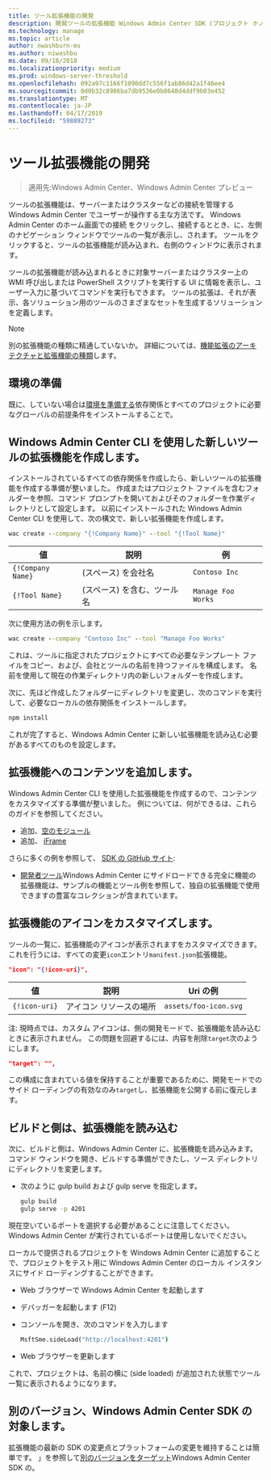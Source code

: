 ```yaml
---
title: ツール拡張機能の開発
description: 開発ツールの拡張機能 Windows Admin Center SDK (プロジェクト ホノルル)
ms.technology: manage
ms.topic: article
author: nwashburn-ms
ms.author: niwashbu
ms.date: 09/18/2018
ms.localizationpriority: medium
ms.prod: windows-server-threshold
ms.openlocfilehash: 092a97c1166f1090dd7c556f1ab86d42a1f46ee4
ms.sourcegitcommit: 0d0b32c8986ba7db9536e0b8648d4ddf9b03e452
ms.translationtype: MT
ms.contentlocale: ja-JP
ms.lasthandoff: 04/17/2019
ms.locfileid: "59889273"
---
```

# <a name="develop-a-tool-extension"></a>ツール拡張機能の開発

>適用先:Windows Admin Center、Windows Admin Center プレビュー

ツールの拡張機能は、サーバーまたはクラスターなどの接続を管理する Windows Admin Center でユーザーが操作する主な方法です。 Windows Admin Center のホーム画面での接続 をクリックし、接続するととき、に、左側のナビゲーション ウィンドウでツールの一覧が表示し、されます。 ツールをクリックすると、ツールの拡張機能が読み込まれ、右側のウィンドウに表示されます。

ツールの拡張機能が読み込まれるときに対象サーバーまたはクラスター上の WMI 呼び出しまたは PowerShell スクリプトを実行する UI に情報を表示し、ユーザー入力に基づいてコマンドを実行もできます。 ツールの拡張は、それが表示、各ソリューション用のツールのさまざまなセットを生成するソリューションを定義します。

> [!NOTE]
> 別の拡張機能の種類に精通していないか。 詳細については、[機能拡張のアーキテクチャと拡張機能の種類](understand-extensions.md)します。

## <a name="prepare-your-environment"></a>環境の準備

既に、していない場合は[環境を準備する](prepare-development-environment.md)依存関係とすべてのプロジェクトに必要なグローバルの前提条件をインストールすることで。

## <a name="create-a-new-tool-extension-with-the-windows-admin-center-cli"></a>Windows Admin Center CLI を使用した新しいツールの拡張機能を作成します。 ##

インストールされているすべての依存関係を作成したら、新しいツールの拡張機能を作成する準備が整いました。  作成またはプロジェクト ファイルを含むフォルダーを参照、コマンド プロンプトを開いておよびそのフォルダーを作業ディレクトリとして設定します。  以前にインストールされた Windows Admin Center CLI を使用して、次の構文で、新しい拡張機能を作成します。

``` cmd
wac create --company "{!Company Name}" --tool "{!Tool Name}"
```

| 値 | 説明 | 例 |
| ----- | ----------- | ------- |
| ```{!Company Name}``` | (スペース) を会社名 | ```Contoso Inc``` |
| ```{!Tool Name}``` | (スペース) を含む、ツール名 | ```Manage Foo Works``` |

次に使用方法の例を示します。

``` cmd
wac create --company "Contoso Inc" --tool "Manage Foo Works"
```

これは、ツールに指定されたプロジェクトにすべての必要なテンプレート ファイルをコピー、および、会社とツールの名前を持つファイルを構成します。 名前を使用して現在の作業ディレクトリ内の新しいフォルダーを作成します。  

次に、先ほど作成したフォルダーにディレクトリを変更し、次のコマンドを実行して、必要なローカルの依存関係をインストールします。

``` cmd
npm install
```

これが完了すると、Windows Admin Center に新しい拡張機能を読み込む必要があるすべてのものを設定します。 

## <a name="add-content-to-your-extension"></a>拡張機能へのコンテンツを追加します。

Windows Admin Center CLI を使用した拡張機能を作成するので、コンテンツをカスタマイズする準備が整いました。  例については、何ができるは、これらのガイドを参照してください。

- 追加、[空のモジュール](guides\add-module.md)
- 追加、 [iFrame](guides\add-iframe.md)
 
さらに多くの例を参照して、 [SDK の GitHub サイト](https://aka.ms/wacsdk):
-  [開発者ツール](https://github.com/Microsoft/windows-admin-center-sdk/tree/master/windows-admin-center-developer-tools)Windows Admin Center にサイドロードできる完全に機能の拡張機能は、サンプルの機能とツール例を参照して、独自の拡張機能で使用できますの豊富なコレクションが含まれています。

## <a name="customize-your-extensions-icon"></a>拡張機能のアイコンをカスタマイズします。

ツールの一覧に、拡張機能のアイコンが表示されますをカスタマイズできます。  これを行うには、すべての変更```icon```エントリ```manifest.json```拡張機能。

``` json
"icon": "{!icon-uri}",
```

| 値 | 説明 | Uri の例 |
| ----- | ----------- | ------- |
| ```{!icon-uri}``` | アイコン リソースの場所 | ```assets/foo-icon.svg``` |

注: 現時点では、カスタム アイコンは、側の開発モードで、拡張機能を読み込むときに表示されません。  この問題を回避するには、内容を削除```target```次のようにします。

``` json
"target": "",
```

この構成に含まれている値を保持することが重要であるために、開発モードでのサイド ローディングの有効なのみ```target```し、拡張機能を公開する前に復元します。

## <a name="build-and-side-load-your-extension"></a>ビルドと側は、拡張機能を読み込む

次に、ビルドと側は、Windows Admin Center に、拡張機能を読み込みます。  コマンド ウィンドウを開き、ビルドする準備ができたし、ソース ディレクトリにディレクトリを変更します。

* 次のように gulp build および gulp serve を指定します。

    ``` cmd
    gulp build
    gulp serve -p 4201
    ```

現在空いているポートを選択する必要があることに注意してください。 Windows Admin Center が実行されているポートは使用しないでください。

ローカルで提供されるプロジェクトを Windows Admin Center に追加することで、プロジェクトをテスト用に Windows Admin Center のローカル インスタンスにサイド ローディングすることができます。

* Web ブラウザーで Windows Admin Center を起動します
* デバッガーを起動します (F12)
* コンソールを開き、次のコマンドを入力します

    ``` cmd
    MsftSme.sideLoad("http://localhost:4201")
    ```

*   Web ブラウザーを更新します

これで、プロジェクトは、名前の横に (side loaded) が追加された状態でツール一覧に表示されるようになります。

## <a name="target-a-different-version-of-the-windows-admin-center-sdk"></a>別のバージョン、Windows Admin Center SDK の対象します。

拡張機能の最新の SDK の変更点とプラットフォームの変更を維持することは簡単です。  」を参照して[別のバージョンをターゲット](target-sdk-version.md)Windows Admin Center SDK の。